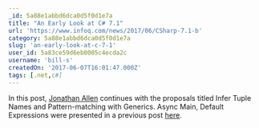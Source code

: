 ```yaml
---
_id: 5a88e1abbd6dca0d5f0d1e7a
title: "An Early Look at C# 7.1"
url: 'https://www.infoq.com/news/2017/06/CSharp-7.1-b'
category: 5a88e1abbd6dca0d5f0d1e7a
slug: 'an-early-look-at-c-7-1'
user_id: 5a83ce59d6eb0005c4ecda2c
username: 'bill-s'
createdOn: '2017-06-07T16:01:47.000Z'
tags: [.net,c#]
---
```


In this post, <a href="https://www.infoq.com/profile/Jonathan-Allen">Jonathan Allen</a> continues with the proposals titled Infer Tuple Names and Pattern-matching with Generics. Async Main, Default Expressions were presented in a previous post <a href="https://www.infoq.com/news/2017/06/CSharp-7.1-a">here</a>.
